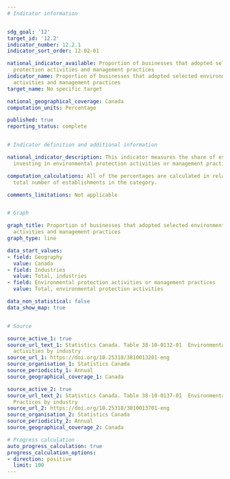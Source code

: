 ```yaml
---
# Indicator information


sdg_goal: '12'
target_id: '12.2'
indicator_number: 12.2.1
indicator_sort_order: 12-02-01

national_indicator_available: Proportion of businesses that adopted selected environmental
  protection activities and management practices
indicator_name: Proportion of businesses that adopted selected environmental protection
  activities and management practices
target_name: No specific target

national_geographical_coverage: Canada
computation_units: Percentage

published: true
reporting_status: complete


# Indicator definition and additional information

national_indicator_description: This indicator measures the share of establishments
  investing in environmental protection activities or management practices.

computation_calculations: All of the percentages are calculated in relation to the
  total number of establishments in the category.

comments_limitations: Not applicable


# Graph

graph_title: Proportion of businesses that adopted selected environmental protection
  activities and management practices
graph_type: line

data_start_values:
- field: Geography
  value: Canada
- field: Industries
  value: Total, industries
- field: Environmental protection activities or management practices
  value: Total, environmental protection activities

data_non_statistical: false
data_show_map: true


# Source 

source_active_1: true
source_url_text_1: Statistics Canada. Table 38-10-0132-01  Environmental protection
  activities by industry
source_url_1: https://doi.org/10.25318/3810013201-eng
source_organisation_1: Statistics Canada
source_periodicity_1: Annual
source_geographical_coverage_1: Canada

source_active_2: true
source_url_text_2: Statistics Canada. Table 38-10-0137-01  Environmental Management
  Practices by industry
source_url_2: https://doi.org/10.25318/3810013701-eng
source_organisation_2: Statistics Canada
source_periodicity_2: Annual
source_geographical_coverage_2: Canada

# Progress calculation
auto_progress_calculation: true
progress_calculation_options:
- direction: positive
  limit: 100
---
```


